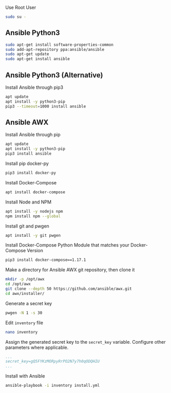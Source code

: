 Use Root User
```bash
sudo su -
```
## Ansible Python3
```bash
sudo apt-get install software-properties-common
sudo add-apt-repository ppa:ansible/ansible
sudo apt-get update
sudo apt-get install ansible
```


## Ansible Python3 (Alternative)
Install Ansible through pip3
```bash
apt update
apt install -y python3-pip
pip3 --timeout=1000 install ansible
```


## Ansible AWX
Install Ansible through pip
```bash
apt update
apt install -y python3-pip
pip3 install ansible
```

Install pip docker-py
```bash
pip3 install docker-py
```

Install Docker-Compose
```bash
apt install docker-compose
```

Install Node and NPM
```bash
apt install -y nodejs npm
npm install npm --global
```

Install git and pwgen
```bash
apt install -y git pwgen
```

Install Docker-Compose Python Module that matches your Docker-Compose Version
```bash
pip3 install docker-compose==1.17.1
```

Make a directory for Ansible AWX git repository, then clone it
```bash
mkdir -p /opt/awx
cd /opt/awx
git clone --depth 50 https://github.com/ansible/awx.git
cd awx/installer/
```

Generate a secret key
```bash
pwgen -N 1 -s 30
```

Edit `inventory` file
```bash
nano inventory
```

Assign the generated secret key to the `secret_key` variable. Configure other parameters where applicable.
```yaml
...
secret_key=gQ5FYKzMORpyRrPO2N7y7h0qODQHIU
...
```

Install with Ansible
```bash
ansible-playbook -i inventory install.yml
```

